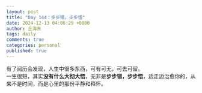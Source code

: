 ```yaml
---
layout: post
title: "Day 144：步步错，步步悟"
date: 2024-12-13 04:06:29 +0800
author: 丘海东 
tags: daily
comments: true
categories: personal
published: true
---
```

有了阅历会发现，人生中很多东西，可有可无，可去可留。  
一生很短，其实**没有什么大彻大悟**，无非是**步步错，步步悟**，边走边治愈你的，从来不是时间，而是心里的那份平静和释怀。

